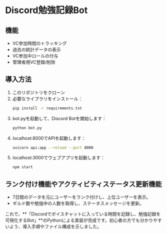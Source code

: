 # Discord勉強記録Bot

## 機能
- VC参加時間のトラッキング
- 過去の統計データの表示
- VC参加中ロールの付与
- 管理者用VC登録/削除

## 導入方法
1. このリポジトリをクローン
2. 必要なライブラリをインストール：
   ```bash
   pip install -r requirements.txt
   ```
3. bot.pyを起動して、Discord Botを開始します：
   ```bash
   python bot.py
   ```
4. localhost:8000でAPIを起動します：
   ```bash
   uvicorn api:app --reload --port 8000
   ```
5. localhost:3000でウェブアプリを起動します：
   ```bash
   npm start
   ```

## ランク付け機能やアクティビティステータス更新機能
- 7日間のデータを元にユーザーをランク付けし、上位ユーザーを表示。
- ギルド数や勉強中の人数を取得し、ステータスメッセージを更新。

これで、**「Discordでボイスチャットに入っている時間を記録し、勉強記録を可視化するBot」**のPythonによる実装が完成です。初心者の方でも分かりやすいよう、導入手順やファイル構成を示しました。


